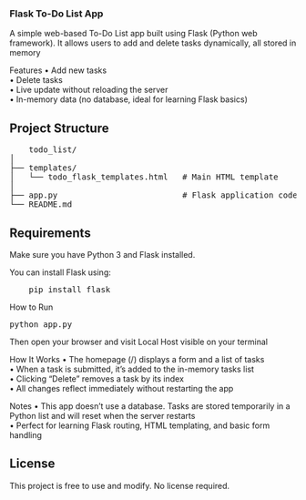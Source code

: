 ### Flask To-Do List App

A simple web-based To-Do List app built using Flask (Python web framework). It allows users to add and delete tasks dynamically, all stored in memory

Features
	•	Add new tasks<br>
	•	Delete tasks<br>
	•	Live update without reloading the server<br>
	•	In-memory data (no database, ideal for learning Flask basics)<br>

## Project Structure
<pre>
	todo_list/
│
├── templates/
│   └── todo_flask_templates.html   # Main HTML template
│
├── app.py                          # Flask application code
└── README.md
</pre>

## Requirements

Make sure you have Python 3 and Flask installed.

You can install Flask using:
<pre>
	pip install flask
</pre>

How to Run
<pre>python app.py</pre>

Then open your browser and visit Local Host visible on your terminal

How It Works
	•	The homepage (/) displays a form and a list of tasks<br>
	•	When a task is submitted, it’s added to the in-memory tasks list<br>
	•	Clicking “Delete” removes a task by its index<br>
	•	All changes reflect immediately without restarting the app<br>

Notes
	•	This app doesn’t use a database. Tasks are stored temporarily in a Python list and will reset when the server restarts<br>
	•	Perfect for learning Flask routing, HTML templating, and basic form handling<br>

## License

This project is free to use and modify. No license required.
